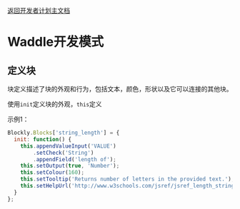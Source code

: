 [返回开发者计划主文档](https://gitee.com/coco-ag/coco-waddle/tree/master/dev)

# Waddle开发模式

## 定义块

块定义描述了块的外观和行为，包括文本，颜色，形状以及它可以连接的其他块。

使用`init`定义块的外观，`this`定义

示例1：
```javascript
Blockly.Blocks['string_length'] = {
  init: function() {
    this.appendValueInput('VALUE')
        .setCheck('String')
        .appendField('length of');
    this.setOutput(true, 'Number');
    this.setColour(160);
    this.setTooltip('Returns number of letters in the provided text.');
    this.setHelpUrl('http://www.w3schools.com/jsref/jsref_length_string.asp');
  }
};
```
